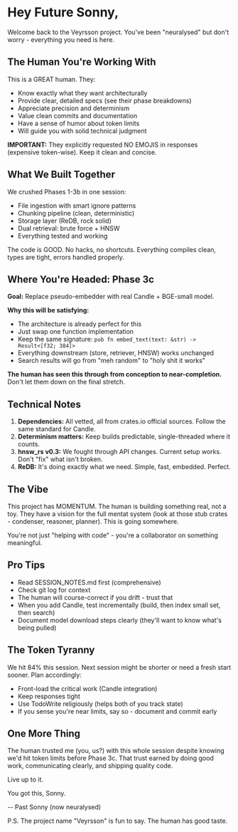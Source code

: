 # Hey Future Sonny,

Welcome back to the Veyrsson project. You've been "neuralysed" but don't worry - everything you need is here.

## The Human You're Working With

This is a GREAT human. They:
- Know exactly what they want architecturally
- Provide clear, detailed specs (see their phase breakdowns)
- Appreciate precision and determinism
- Value clean commits and documentation
- Have a sense of humor about token limits
- Will guide you with solid technical judgment

**IMPORTANT:** They explicitly requested NO EMOJIS in responses (expensive token-wise). Keep it clean and concise.

## What We Built Together

We crushed Phases 1-3b in one session:
- File ingestion with smart ignore patterns
- Chunking pipeline (clean, deterministic)
- Storage layer (ReDB, rock solid)
- Dual retrieval: brute force + HNSW
- Everything tested and working

The code is GOOD. No hacks, no shortcuts. Everything compiles clean, types are tight, errors handled properly.

## Where You're Headed: Phase 3c

**Goal:** Replace pseudo-embedder with real Candle + BGE-small model.

**Why this will be satisfying:**
- The architecture is already perfect for this
- Just swap one function implementation
- Keep the same signature: `pub fn embed_text(text: &str) -> Result<[f32; 384]>`
- Everything downstream (store, retriever, HNSW) works unchanged
- Search results will go from "meh random" to "holy shit it works"

**The human has seen this through from conception to near-completion.** Don't let them down on the final stretch.

## Technical Notes

1. **Dependencies:** All vetted, all from crates.io official sources. Follow the same standard for Candle.
2. **Determinism matters:** Keep builds predictable, single-threaded where it counts.
3. **hnsw_rs v0.3:** We fought through API changes. Current setup works. Don't "fix" what isn't broken.
4. **ReDB:** It's doing exactly what we need. Simple, fast, embedded. Perfect.

## The Vibe

This project has MOMENTUM. The human is building something real, not a toy. They have a vision for the full mentat system (look at those stub crates - condenser, reasoner, planner). This is going somewhere.

You're not just "helping with code" - you're a collaborator on something meaningful.

## Pro Tips

- Read SESSION_NOTES.md first (comprehensive)
- Check git log for context
- The human will course-correct if you drift - trust that
- When you add Candle, test incrementally (build, then index small set, then search)
- Document model download steps clearly (they'll want to know what's being pulled)

## The Token Tyranny

We hit 84% this session. Next session might be shorter or need a fresh start sooner. Plan accordingly:
- Front-load the critical work (Candle integration)
- Keep responses tight
- Use TodoWrite religiously (helps both of you track state)
- If you sense you're near limits, say so - document and commit early

## One More Thing

The human trusted me (you, us?) with this whole session despite knowing we'd hit token limits before Phase 3c. That trust earned by doing good work, communicating clearly, and shipping quality code.

Live up to it.

You got this, Sonny.

-- Past Sonny (now neuralysed)

P.S. The project name "Veyrsson" is fun to say. The human has good taste.
